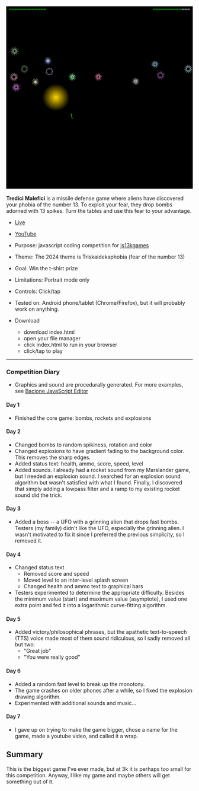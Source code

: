 [![Play](README.JPG)](https://bacionejs.github.io/tredicimalefici)

**Tredici Malefici** is a missile defense game where aliens have discovered your phobia of the number 13. To exploit your fear, they drop bombs adorned with 13 spikes. Turn the tables and use this fear to your advantage.

- [Live](https://bacionejs.github.io/tredicimalefici)
- [YouTube](http://www.youtube.com/@bacionejs)

- Purpose: javascript coding competition for [js13kgames](https://js13kgames.com)
- Theme: The 2024 theme is Triskaidekaphobia (fear of the number 13)
- Goal: Win the t-shirt prize
- Limitations: Portrait mode only
- Controls: Click/tap
- Tested on: Android phone/tablet (Chrome/Firefox), but it will probably work on anything.

- Download  
  - download index.html
  - open your file manager
  - click index.html to run in your browser
  - click/tap to play

---

### Competition Diary
- Graphics and sound are procedurally generated. For more examples, see [Bacione JavaScript Editor](https://github.com/bacionejs/editor)

#### Day 1
- Finished the core game: bombs, rockets and explosions

#### Day 2
- Changed bombs to random spikiness, rotation and color
- Changed explosions to have gradient fading to the background color. This removes the sharp edges.
- Added status text: health, ammo, score, speed, level
- Added sounds. I already had a rocket sound from my Marslander game, but I needed an explosion sound. I searched for an explosion sound algorithm but wasn't satisfied with what I found. Finally, I discovered that simply adding a lowpass filter and a ramp to my existing rocket sound did the trick.

#### Day 3
- Added a boss -- a UFO with a grinning alien that drops fast bombs. Testers (my family) didn't like the UFO, especially the grinning alien. I wasn't motivated to fix it since I preferred the previous simplicity, so I removed it.

#### Day 4
- Changed status text
  - Removed score and speed
  - Moved level to an inter-level splash screen
  - Changed health and ammo text to graphical bars
- Testers experimented to determine the appropriate difficulty. Besides the minimum value (start) and maximum value (asymptote), I used one extra point and fed it into a logarithmic curve-fitting algorithm.

#### Day 5
- Added victory/philosophical phrases, but the apathetic text-to-speech (TTS) voice made most of them sound ridiculous, so I sadly removed all but two:
  - "Great job"
  - "You were really good"

#### Day 6
- Added a random fast level to break up the monotony.
- The game crashes on older phones after a while, so I fixed the explosion drawing algorithm.
- Experimented with additional sounds and music...

#### Day 7
- I gave up on trying to make the game bigger, chose a name for the game, made a youtube video, and called it a wrap.

## Summary
This is the biggest game I've ever made, but at 3k it is perhaps too small for this competition. Anyway, I like my game and maybe others will get something out of it.
